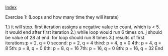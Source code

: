 [Index](README.md)

Exercise 1:
(Loops and how many time they will iterate)

1.) it will stop. first iteration assigns a negative value
	to count, which is < 5. It would end after first iteration
2.) while loop would run 6 times on. j should be value of 28 at end.
	for loop should run 8 times
3.) results of first iterations:p = 2, q = 0
	second: 		p = 2, q = 4
	third: 			p = 4, q = 0
	4th: 			p = 4, q = 8
	5th: 			p = 8, q = 0
	6th:			p = 8, q = 16
	7th: 			p = 16, q = 0
	8th:			p = 16, q = 32
		End